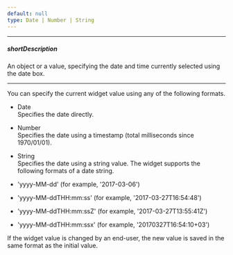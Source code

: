 ```yaml
---
default: null
type: Date | Number | String
---
```

---
##### shortDescription
An object or a value, specifying the date and time currently selected using the date box.

---
You can specify the current widget value using any of the following formats.

- Date  
 Specifies the date directly.

- Number  
 Specifies the date using a timestamp (total milliseconds since 1970/01/01).

- String  
 Specifies the date using a string value. The widget supports the following formats of a date string.

 - 'yyyy-MM-dd' (for example, '2017-03-06')
 - 'yyyy-MM-ddTHH:mm:ss' (for example, '2017-03-27T16:54:48')
 - 'yyyy-MM-ddTHH:mm:ssZ' (for example, '2017-03-27T13:55:41Z')
 - 'yyyy-MM-ddTHH:mm:ssx' (for example, '20170327T16:54:10+03')

If the widget value is changed by an end-user, the new value is saved in the same format as the initial value.